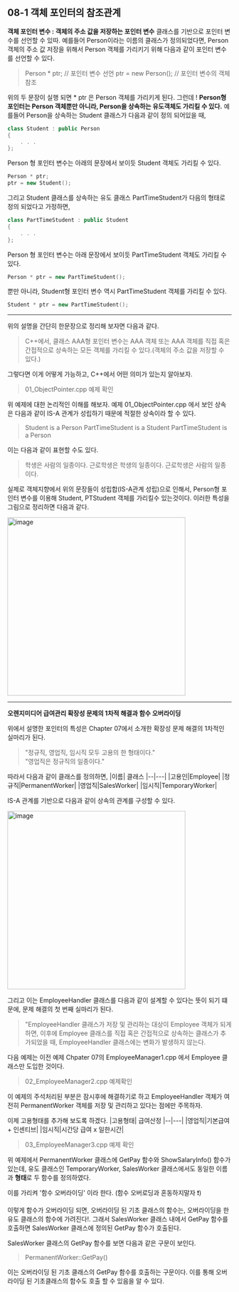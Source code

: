 08-1 객체 포인터의 참조관계
---

**객체 포인터 변수 : 객체의 주소 값을 저장하는 포인터 변수**
클래스를 기반으로 포인터 변수를 선언할 수 있따. 예를들어 Person이라는 이름의 클래스가 정의되었다면, Person 객체의 주소 값 저장을 위해서 Person 객체를 가리키기 위해 다음과 같이 포인터 변수를 선언할 수 있다.
> Person * ptr; // 포인터 변수 선언
> ptr = new Person(); // 포인터 변수의 객체 참조

위의 두 문장이 실행 되면 * ptr 은 Person 객체를 가리키게 된다. 그런데 !
**Person형 포인터는 Person 객체뿐만 아니라, Person을 상속하는 유도객체도 가리킬 수 있다.** 예를들어 Person을 상속하는 Student 클래스가 다음과 같이 정의 되어있을 때,

``` C++
class Student : public Person
{
    . . .
};
```

Person 형 포인터 변수는 아래의 문장에서 보이듯 Student 객체도 가리킬 수 있다.

``` C++
Person * ptr;
ptr = new Student();
```

그리고 Student 클래스를 상속하는 유도 클래스 PartTimeStudent가 다음의 형태로 정의 되었다고 가정하면,

``` C++
class PartTimeStudent : public Student
{
    . . . 
};
```

Person 형 포인터 변수는 아래 문장에서 보이듯 PartTimeStudent 객체도 가리킬 수 있다.

``` C++
Person * ptr = new PartTimeStudent();
```

뿐만 아니라, Student형 포인터 변수 역시 PartTimeStudent 객체를 가리킬 수 있다.

``` C++
Student * ptr = new PartTimeStudent();
```

---
위의 설명을 간단히 한문장으로 정리해 보자면 다음과 같다.

> C++에서, 클래스 AAA형 포인터 변수는 AAA 객체 또는 AAA 객체를 직접 혹은 간접적으로 상속하는 모든 객체를 가리킬 수 있다.(객체의 주소 값을 저장할 수 있다.)

그렇다면 이게 어떻게 가능하고, C++에서 어떤 의미가 있는지 알아보자.
> 01_ObjectPointer.cpp 예제 확인

위 예제에 대한 논리적인 이해를 해보자.
예제 01_ObjectPointer.cpp 에서 보인 상속은 다음과 같이 IS-A 관계가 성립하기 때문에 적절한 상속이라 할 수 있다.
> Student is a Person
> PartTimeStudent is a Student
> PartTimeStudent is a Person

이는 다음과 같이 표현할 수도 있다.
> 학생은 사람의 일종이다.
> 근로학생은 학생의 일종이다.
> 근로학생은 사람의 일종이다.

실제로 객체지향에서 위의 문장들이 성립합(IS-A관계 성립)으로 인해서, Person형 포인터 변수를 이용해 Student, PTStudent 객체를 가리킬수 있는것이다. 이러한 특성을 그림으로 정리하면 다음과 같다.

<img width="400" alt="image" src="https://user-images.githubusercontent.com/52594760/103537232-69821500-4ed7-11eb-9243-37f81fd49916.jpg">

---
**오렌지미디어 급여관리 확장성 문제의 1차적 해결과 함수 오버라이딩**

위에서 설명한 포인터의 특성은 Chapter 07에서 소개한 확장성 문제 해결의 1차적인 실마리가 된다.
> "정규직, 영업직, 임시직 모두 고용의 한 형태이다."   
> "영업직은 정규직의 일종이다."

따라서 다음과 같이 클래스를 정의하면,
|이름| 클래스
|--|---|
|고용인|Employee|
|정규직|PermanentWorker|
|영업직|SalesWorker|
|임시직|TemporaryWorker|

IS-A 관계를 기반으로 다음과 같이 상속의 관계를 구성할 수 있다.

<img width="400" alt="image" src="https://user-images.githubusercontent.com/52594760/103541029-12cc0980-4ede-11eb-9366-6be67a936f26.png">

그리고 이는 EmployeeHandler 클래스를 다음과 같이 설계할 수 있다는 뜻이 되기 떄문에, 문제 해결의 첫 번째 실마리가 된다.

> "EmployeeHandler 클래스가 저장 및 관리하는 대상이 Employee 객체가 되게 하면, 이후에 Employee 클래스를 직접 혹은 간접적으로 상속하는 클래스가 추가되었을 때, EmployeeHandler 클래스에는 변화가 발생하지 않는다.

다음 예제는 이전 예제 Chpater 07의 EmployeeManager1.cpp 에서 Employee 클래스만 도입한 것이다.

> 02_EmployeeManager2.cpp 예제확인

이 예제의 주석처리된 부분은 잠시후에 해결하기로 하고 EmployeeHandler 객체가 여전히 PermanentWorker 객체를 저장 및 관리하고 있다는 점에만 주목하자.

이제 고용형태를 추가해 보도록 하겠다.
|고용형태| 급여산정
|--|---|
|영업직|기본급여 + 인센티브|
|임시직|시간당 급여 x 일한시간|

> 03_EmployeeManager3.cpp 예제 확인

위 예제에서 PermanentWorker 클래스에 GetPay 함수와 ShowSalaryInfo() 함수가 있는데, 유도 클래스인 TemporaryWorker, SalesWorker 클래스에서도 동일한 이름과 **형태**로 두 함수를 정의하였다.

이를 가리켜 '함수 오버라이딩' 이라 한다. (함수 오버로딩과 혼동하지말자 ❗️)

이렇게 함수가 오버라이딩 되면, 오버라이딩 된 기초 클래스의 함수는, 오버라이딩을 한 유도 클래스의 함수에 가려진다!. 그래서 SalesWorker 클래스 내에서 GetPay 함수를 호출하면 SalesWorker 클래스에 정의된 GetPay 함수가 호출된다.

SalesWorker 클래스의 GetPay 함수를 보면 다음과 같은 구문이 보인다.
> PermanentWorker::GetPay()

이는 오버라이딩 된 기초 클래스의 GetPay 함수를 호출하는 구문이다. 이를 통해 오버라이딩 된 기초클래스의 함수도 호출 할 수 있음을 알 수 있다.

